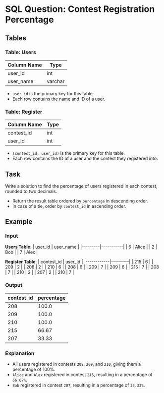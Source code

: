 # SQL Question: Contest Registration Percentage

## Tables

### Table: Users
| Column Name | Type    |
|-------------|---------|
| user_id     | int     |
| user_name   | varchar |

- `user_id` is the primary key for this table.
- Each row contains the name and ID of a user.

### Table: Register
| Column Name | Type |
|-------------|------|
| contest_id  | int  |
| user_id     | int  |

- `(contest_id, user_id)` is the primary key for this table.
- Each row contains the ID of a user and the contest they registered into.

## Task
Write a solution to find the percentage of users registered in each contest, rounded to two decimals.

- Return the result table ordered by `percentage` in descending order.
- In case of a tie, order by `contest_id` in ascending order.

## Example

### Input
**Users Table**:
| user_id | user_name |
|---------|-----------|
| 6       | Alice     |
| 2       | Bob       |
| 7       | Alex      |

**Register Table**:
| contest_id | user_id |
|------------|---------|
| 215        | 6       |
| 209        | 2       |
| 208        | 2       |
| 210        | 6       |
| 208        | 6       |
| 209        | 7       |
| 209        | 6       |
| 215        | 7       |
| 208        | 7       |
| 210        | 2       |
| 207        | 2       |
| 210        | 7       |

### Output
| contest_id | percentage |
|------------|------------|
| 208        | 100.0      |
| 209        | 100.0      |
| 210        | 100.0      |
| 215        | 66.67      |
| 207        | 33.33      |

### Explanation
- All users registered in contests `208`, `209`, and `210`, giving them a percentage of 100%.
- `Alice` and `Alex` registered in contest `215`, resulting in a percentage of `66.67%`.
- `Bob` registered in contest `207`, resulting in a percentage of `33.33%`.
